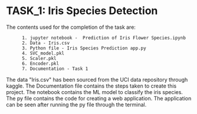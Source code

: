 # TASK_1: Iris Species Detection

The contents used for the completion of the task are:
          
          1. jupyter notebook -  Prediction of Iris Flower Species.ipynb
          2. Data - Iris.csv  
          3. Python file - Iris Species Prediction app.py
          4. SVC_model.pkl
          5. Scaler.pkl
          6. Encoder.pkl
          7. Documentation - Task 1                        

The data "Iris.csv" has been sourced from the UCI data repository through kaggle.
The Documentation file contains the steps taken to create this project.
The notebook contains the ML model to classify the iris species.
The py file contains the code for creating a web application. 
The application can be seen after running the py file through the terminal.
